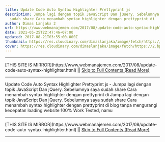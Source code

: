 ```yaml
---
title: Update Code Auto Syntax Highlighter Prettyprint js
description: Jumpa lagi dengan topik JavaScript Dan jQuery. Sebelumnya saya
  sudah share Cara menambah syntax highlighter dengan prettyprint di
author: Dimas Lanjaka 2
url: https://www.webmanajemen.com/2017/08/update-code-auto-syntax-highlighter.html
date: 2021-05-25T22:47:46+07:00
updated: 2017-08-21T03:55:00.000Z
thumbnail: https://res.cloudinary.com/dimaslanjaka/image/fetch/https://2.bp.blogspot.com/-gUVjKXD8MMM/WWHz7oK-SxI/AAAAAAAACVc/3uL5_0HdMNkvWyjyIAUcSYpVJIQxmIvnQCLcBGAs/s400/syntax%2Bhighlighting%2Bcode%2Bformatting.png
cover: https://res.cloudinary.com/dimaslanjaka/image/fetch/https://2.bp.blogspot.com/-gUVjKXD8MMM/WWHz7oK-SxI/AAAAAAAACVc/3uL5_0HdMNkvWyjyIAUcSYpVJIQxmIvnQCLcBGAs/s400/syntax%2Bhighlighting%2Bcode%2Bformatting.png
---
```


<hr/> [THIS SITE IS MIRROR](https://www.webmanajemen.com/2017/08/update-code-auto-syntax-highlighter.html) || <a href="https://www.webmanajemen.com/2017/08/update-code-auto-syntax-highlighter.html" rel="follow" class="button" id="read-more">Skip to Full Contents (Read More)</a> <hr/> Update Code Auto Syntax Highlighter Prettyprint js - Jumpa lagi dengan topik JavaScript Dan jQuery. Sebelumnya saya sudah share Cara menambah syntax highlighter dengan prettyprint di Jumpa lagi dengan topik JavaScript Dan jQuery. Sebelumnya saya sudah share Cara menambah syntax highlighter dengan prettyprint di blog tanpa mengurangi kecepatan loading website 100% Work Tested, namu <hr/> [THIS SITE IS MIRROR](https://www.webmanajemen.com/2017/08/update-code-auto-syntax-highlighter.html) || <a href="https://www.webmanajemen.com/2017/08/update-code-auto-syntax-highlighter.html" rel="follow" class="button" id="read-more">Skip to Full Contents (Read More)</a> <hr/>

<script>
    if (location.host.includes('dimaslanjaka12')) {
      location.replace('https://www.webmanajemen.com/2017/08/update-code-auto-syntax-highlighter.html');
    }
  </script>